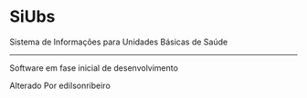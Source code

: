 # SiUbs
Sistema de Informações para Unidades Básicas de Saúde

---
Software em fase inicial de desenvolvimento

Alterado Por edilsonribeiro